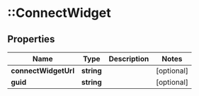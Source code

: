 # ::ConnectWidget

## Properties
Name | Type | Description | Notes
------------ | ------------- | ------------- | -------------
**connectWidgetUrl** | **string** |  | [optional] 
**guid** | **string** |  | [optional] 


